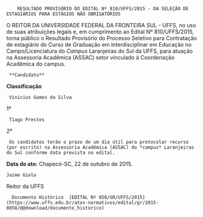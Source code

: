         RESULTADO PROVISÓRIO DO EDITAL Nº 810/UFFS/2015 - DA SELEÇÃO DE ESTAGIÁRIOS PARA ESTÁGIOS NÃO OBRIGATÓRIOS  

O REITOR DA UNIVERSIDADE FEDERAL DA FRONTEIRA SUL - UFFS, no uso de suas atribuições legais e, em cumprimento ao Edital Nº 810/UFFS/2015, torna público o Resultado Provisório do Processo Seletivo para Contratação de estagiário do Curso de Graduação em Interdisciplinar em Educação no Campo/Licenciatura do *Campus* Laranjeiras do Sul da UFFS, para atuação na Assessoria Acadêmica (ASSAC) setor vinculado à Coordenação Acadêmica do campus.

     **Candidato**

   **Classificação**

     Vinicius Gomes da Silva

   1º 

     Tiago Prestes 

   2º 

     Os candidatos terão o prazo de um dia útil para protocolar recurso (por escrito) na Assessoria Acadêmica (ASSAC) do *campus* Laranjeiras do Sul conforme data prevista no edital.

  

   **Data do ato:** Chapecó-SC, 22 de outubro de 2015.   
 

    Jaime Giolo   
 Reitor da UFFS 

      Documento Histórico  [EDITAL Nº 858/GR/UFFS/2015](https://www.uffs.edu.br/atos-normativos/edital/gr/2015-0858/@@download/documento_historico)     
      
